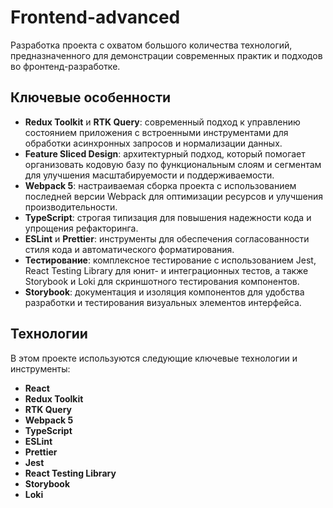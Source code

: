 # Frontend-advanced

Разработка проекта с охватом большого количества технологий, предназначенного для демонстрации современных практик и подходов во фронтенд-разработке.

## Ключевые особенности
- **Redux Toolkit** и **RTK Query**: современный подход к управлению состоянием приложения с встроенными инструментами для обработки асинхронных запросов и нормализации данных.
- **Feature Sliced Design**: архитектурный подход, который помогает организовать кодовую базу по функциональным слоям и сегментам для улучшения масштабируемости и поддерживаемости.
- **Webpack 5**: настраиваемая сборка проекта с использованием последней версии Webpack для оптимизации ресурсов и улучшения производительности.
- **TypeScript**: строгая типизация для повышения надежности кода и упрощения рефакторинга.
- **ESLint** и **Prettier**: инструменты для обеспечения согласованности стиля кода и автоматического форматирования.
- **Тестирование**: комплексное тестирование с использованием Jest, React Testing Library для юнит- и интеграционных тестов, а также Storybook и Loki для скриншотного тестирования компонентов.
- **Storybook**: документация и изоляция компонентов для удобства разработки и тестирования визуальных элементов интерфейса.

## Технологии
В этом проекте используются следующие ключевые технологии и инструменты:

- **React**
- **Redux Toolkit**
- **RTK Query**
- **Webpack 5**
- **TypeScript**
- **ESLint**
- **Prettier**
- **Jest**
- **React Testing Library**
- **Storybook**
- **Loki**